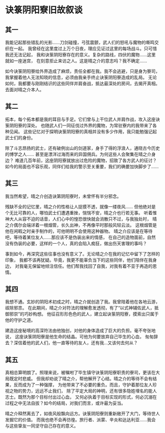 # 诀箓阴阳寮旧故叙谈

## 其一

我能记起那些错乱的光影……刀剑碰撞，弓弦震颤，武人们的怒吼与魔物的嘶鸣交织在一起。
我曾经在这里度过上万个日夜，理应见证过这里的每场战斗。只可惜我还无法记起，
我和诀箓阴阳寮存在的意义。复杂的路线，四伏的魔物……这里就如一座迷宫，
在刻意拒止来访之人。这是晴之介的意志吗？我不确定……

如今诀箓阴阳寮给外界造成了麻烦，责任全都在我。我不会逃避，只是身为寮司，
我掌握着他人无法知晓的信息，必须由我亲手终止诀箓阴阳寮造成的乱局。
无论如何，我都要与刚刚结识的这些同伴并肩奋战，抵达最深处的房间，去揭开真相。
去面对晴之介本人。

## 其二

拓本，每个拓本都是我的耳目与手足。它们曾与上干位武人并肩作战，攻入这座诀箓阴阳寮的深处。
也随武人们一同征伐过外界的魔物，为常驻寮内的我带来了各种见闻。
这些记忆对于探明诀箓阴阳寮的真相并没有多少作用，我只能勉强记起武士们的身份。

除了斗志昂扬的武士，还有破例出山的剑道家，身手了得的浮浪人，通晓古今历史的博学之人……
甚至是漂洋过海而来的异国佣兵。为何这些人会聚集在晴之介身边？
难道几百年前，这座阴阳寮就放出过危险的魔物，招致了各方武人的征讨？
如今的局面也不容乐观，同伴们给我的警示至关重要，我们的确要加快脚步了……


## 其三

我当然希望，晴之介创造诀第阴阳寮时，未曾怀有半分邪念。

残缺不全的记忆里，晴之介的性格让人捉摸不透，就像一缕夜风……
 但他绝对是个无比可靠的人，哪怕武士们遭遇重挫，惴惴不安，晴之介也行若无事。
听着惟神大人从容不迫的话音，人们心中的惶恐很快就会消散只不过，与我独处时，
晴之介偶尔会端详着一根烟管，长久出神，不再像平时那般风轻云淡。
这根烟管是他在闲暇之时亲手制作的，可他明明不会使用这种器物。
晴之介应该是在等待吧，等待着某位友人……那应该不是伪装出来的情感，
在自己的造物面前，自然没有伪装的必要，这样的一个人，真的会陷入痴狂，做出伤天害理的事吗？

事到如今，再深究这些往事也没有意义了。无论晴之介在我的记忆中留下了怎样的印象，
我都不该再犹疑。毕竟，我更不能辜负当下的这些同伴，他们陪伴在我身边，
对我毫无保留地倾注信任。他们帮我找回了自我，对我有着不亚于再造的恩情。

## 其四

我想不通。玄妙的阴阳术初成之时，晴之介就创造了我。我曾陪着他在各地云游，祓除邪祟。
在此期间，晴之介对符法的理解愈发透彻，有了“以式神辅佐武人，抵御邪崇”的巧妙构想。
他征召形形色色的武人，建立起诀箓阴阳寮，摸索出只属于他的守护之道。

建造这座秘境的高深符法由他独创，对他的身体造成了巨大的负担。毫不夸张地说，
这座诀箓阴阳寮是他生命的结晶。可他为何要放弃自己毕生的心血，
匆匆辞去？深信着他的武人们，他一直等待的友人，还有我…又该何去何从？

## 其五

真相总算明朗了。照理来说，被嘱咐了毕生镇守诀箓阴阳寮职责的寮司，更该在大局既定时悲威。
但我却劝说了晴之介，帮他解开了心结。晴之介的等待不会有结果，反而成为了一种强撑，
为他带来了不必要的重负。而且，守护着那位友人珍视之物的势力，远远不止我们，
除了平定大局的神明，还有很多隐姓埋名的能人志士。既然为那个目标付出过心血，
又何必执着于目标实现的形式，何必沉溺在过程之中无法自拔？如今的结局，对我们而言，或许最为妥当。

晴之介释然离去了，如夜风般飘向远方。诀箓阴阳寮则重新敞开了大门，等待世人发掘它的价值。
而我也绝不会再彷徨。旅行者、派蒙、辛炎和达达利亚……我会与这些挚友一同坚守自己存在的意义。
